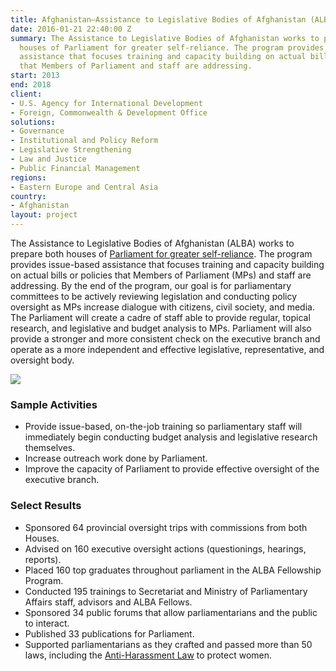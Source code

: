 ```yaml
---
title: Afghanistan—Assistance to Legislative Bodies of Afghanistan (ALBA)
date: 2016-01-21 22:40:00 Z
summary: The Assistance to Legislative Bodies of Afghanistan works to prepare both
  houses of Parliament for greater self-reliance. The program provides issue-based
  assistance that focuses training and capacity building on actual bills or policies
  that Members of Parliament and staff are addressing.
start: 2013
end: 2018
client:
- U.S. Agency for International Development
- Foreign, Commonwealth & Development Office
solutions:
- Governance
- Institutional and Policy Reform
- Legislative Strengthening
- Law and Justice
- Public Financial Management
regions:
- Eastern Europe and Central Asia
country:
- Afghanistan
layout: project
---
```


The Assistance to Legislative Bodies of Afghanistan (ALBA) works to prepare both houses of [Parliament for greater self-reliance](http://dai-global-developments.com/articles/from-desert-mountain-and-plain-afghanistans-first-ever-nomad-gathering?utm_source=daidotcom). The program provides issue-based assistance that focuses training and capacity building on actual bills or policies that Members of Parliament (MPs) and staff are addressing. By the end of the program, our goal is for parliamentary committees to be actively reviewing legislation and conducting policy oversight as MPs increase dialogue with citizens, civil society, and media. The Parliament will create a cadre of staff able to provide regular, topical research, and legislative and budget analysis to MPs. Parliament will also provide a stronger and more consistent check on the executive branch and operate as a more independent and effective legislative, representative, and oversight body.

![][1]

###  Sample Activities

* Provide issue-based, on-the-job training so parliamentary staff will immediately begin conducting budget analysis and legislative research themselves.
* Increase outreach work done by Parliament.
* Improve the capacity of Parliament to provide effective oversight of the executive branch.

###  Select Results

* Sponsored 64 provincial oversight trips with commissions from both Houses.
* Advised on 160 executive oversight actions (questionings, hearings, reports).
* Placed 160 top graduates throughout parliament in the ALBA Fellowship Program.
* Conducted 195 trainings to Secretariat and Ministry of Parliamentary Affairs staff, advisors and ALBA Fellows.
* Sponsored 34 public forums that allow parliamentarians and the public to interact.
* Published 33 publications for Parliament.
* Supported parliamentarians as they crafted and passed more than 50 laws, including the [Anti-Harassment Law](http://dai-global-developments.com/articles/law-to-criminalize-sexual-harassment-passed-by-afghan-parliament-awaits-presidents-approval?utm_source=daidotcom) to protect women.

[1]: https://assetify-dai.com/projects/ALBAsite.jpg
